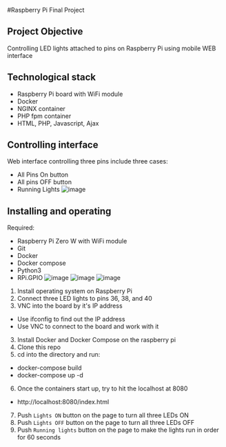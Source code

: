 #Raspberry Pi Final Project

## Project Objective
Controlling LED lights attached to pins on Raspberry Pi using mobile WEB interface

## Technological stack
- Raspberry Pi board with WiFi module
- Docker
- NGINX container
- PHP fpm container
- HTML, PHP, Javascript, Ajax

## Controlling interface
Web interface controlling three pins include three cases:
- All Pins On button
- All pins OFF button
- Running Lights
![image](https://user-images.githubusercontent.com/62028367/112103091-7c1afa80-8b66-11eb-85f4-3d8d224c082e.png)


## Installing and operating
Required:
 - Raspberry Pi Zero W with WiFi module
 - Git
 - Docker
 - Docker compose
 - Python3
 - RPi.GPIO
 ![image](https://user-images.githubusercontent.com/62028367/112249331-ce1a5980-8c14-11eb-83ee-bd3ce0097f0a.png)
 ![image](https://user-images.githubusercontent.com/62028367/112249376-e4281a00-8c14-11eb-80d9-2b98a571ad49.png)
![image](https://user-images.githubusercontent.com/62028367/112249400-f2763600-8c14-11eb-8a22-05c76926459b.png)

 
 1. Install operating system on Raspberry Pi
 2. Connect three LED lights to pins 36, 38, and 40
 2. VNC into the board by it's IP address
   - Use ifconfig to find out the IP address
   - Use VNC to connect to the board and work with it
 3. Install Docker and Docker Compose on the raspberry pi
 4. Clone this repo
 5. cd into the directory and run:
   - docker-compose build
   - docker-compose up -d
 6. Once the containers start up, try to hit the localhost at 8080
   - http://localhost:8080/index.html
 7. Push `Lights ON` button on the page to turn all three LEDs ON
 8. Push `Lights OFF` button on the page to turn all three LEDs OFF
 9. Push `Running lights` button on the page to make the lights run in order for 60 seconds

[install-docker]: https://docs.docker.com/engine/installation
[install-docker-compose]: https://docs.docker.com/compose/install
